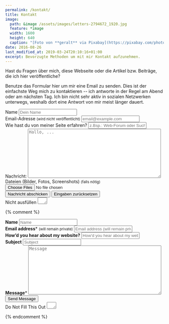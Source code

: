```yaml
---
permalink: /kontakt/
title: Kontakt
image:
  path: &image /assets/images/letters-2794672_1920.jpg
  feature: *image
  width: 1600
  height: 640
  caption: "[Foto von **geralt** via Pixabay](https://pixabay.com/photo-2794672/)"
date: 2016-08-26
last_modified_at: 2019-03-24T20:10:16+01:00
excerpt: Bevorzugte Methoden um mit mir Kontakt aufzunehmen.
---
```


Hast du Fragen über mich, diese Webseite oder die Artikel bzw. Beiträge, die ich
hier veröffentliche?

Benutze das Formular hier um mir eine Email zu senden. Dies ist der einfachste
Weg mich zu kontaktieren -- ich antworte in der Regel am Abend oder am nächsten
Tag. Ich bin nicht sehr aktiv in sozialen Netzwerken unterwegs, weshalb dort
eine Antwort von mir meist länger dauert.

<form id="contact" name="contact" accept-charset="UTF-8" autocomplete="off" enctype="multipart/form-data" method="POST" novalidate data-netlify-recaptcha="true" data-netlify="true" netlify-honeypot="comment">
  <div>
    <label id="lblName" for="name">Name
      <input id="name" name="name" type="text" spellcheck="false" maxlength="255" required placeholder="Dein Name">
    </label>
  </div>
  <div>
    <label id="lblEmail" for="email">Email-Adresse <small>(wird nicht veröffentlicht)</small>
      <input id="email" name="email" type="email" spellcheck="false" maxlength="255" required placeholder="email@example.com">
    </label>
  </div>
  <div>
    <label id="lblHeardOf" for="heard-of">Wie hast du von meiner Seite erfahren?
      <input id="heard-of" name="heard-of" type="text" spellcheck="true" maxlength="255" placeholder="z.Bsp.: Web-Forum oder Suche (bitte gib einen Namen oder eine Adresse an)">
    </label>
  </div>
  <div>
    <label>Nachricht: <textarea name="message" spellcheck="true" rows="10" cols="50" required placeholder="Hallo, ..."></textarea></label>
  </div>
  <div>
    <label id="lblFile" for="file">Dateien (Bilder, Fotos, Screenshots) <small>(falls nötig)</small>
      <input id="file" name="file" type="file" accept="image/*,.pdf" multiple>
    </label>
  </div>
  <div data-netlify-recaptcha="true"></div>
  <div>
    <button id="submit" name="submit" type="submit" class="btn">Nachricht abschicken</button>
    <button id="reset" name="reset" type="reset" class="btn">Eingaben zurücksetzen</button>
  </div>
  <div class="hidden">
    <label id="lblComment" for="comment">Nicht ausfüllen
      <textarea name="comment" id="comment" rows="1" cols="1"></textarea>
      <input type="hidden" id="idstamp" name="idstamp" value="WW91J3JlIHdlbGNvbWUhCg==">
    </label>
  </div>
</form>

{% comment %}

<!-- this is an old form for reference only ! -->

<form id="form1" name="form1" accept-charset="UTF-8" autocomplete="off" enctype="multipart/form-data" method="post" novalidate action="https://dominicreich.com/cgi-bin/fm18.pl">
  <div class="form-group">
    <label class="sr-only" id="title7" for="Field7"><strong>Name</strong></label>
    <input id="Field7" name="realname" type="text" maxlength="255" placeholder="Name">
  </div>
  <div class="form-group">
    <label class="sr-only" id="title2" for="Field2"><strong>Email address</strong><span id="req_2" class="req">*</span> <small>(will remain private)</small></label>
    <input id="Field2" name="your_email" type="email" spellcheck="false" maxlength="255" required placeholder="Email address (will remain private)">
  </div>
  <div class="form-group">
    <label class="sr-only" id="title10" for="Field10"><strong>How&rsquo;d you hear about my website?</strong></label>
    <input id="Field10" name="heard_of" type="text" maxlength="255" placeholder="How&rsquo;d you hear about my website?">
  </div>
    <div class="form-group">
    <label class="sr-only" id="title11" for="Field11"><strong>Subject</strong></label>
    <input id="Field10" name="subject" type="text" maxlength="255" placeholder="Subject">
  </div>
  <div class="form-group">
    <label class="sr-only" id="title1" for="Field1"><strong>Message</strong><span id="req_1" class="req">*</span></label>
    <textarea id="Field1" name="message" spellcheck="true" rows="10" cols="50" required placeholder="Message"></textarea>
  </div>
  <div class="form-group">
    <button id="saveForm" name="saveForm" class="btn" type="submit">Send Message</button>
  </div>
  <div class="form-group hidden">
    <label for="comment">Do Not Fill This Out</label>
    <textarea name="comment" id="comment" rows="1" cols="1"></textarea>
    <input type="hidden" name="env_report" value="REMOTE_HOST,REMOTE_ADDR,REMOTE_USER,HTTP_USER_AGENT">
    <input type="hidden" name="recipient" value="webmail@dominicreich.com">
    <input type="hidden" name="email" value="webformmailer@dominicreich.com">
    <input type="hidden" name="required" value="realname,message">
    <input type="hidden" name="print_config" value="your_email,subject">
    <input type="hidden" name="print_blank_fields" value="1">
  </div>
</form>
{% endcomment %}
